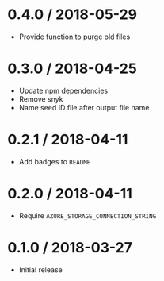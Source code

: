 0.4.0 / 2018-05-29
==================
- Provide function to purge old files

0.3.0 / 2018-04-25
==================
- Update npm dependencies
- Remove snyk
- Name seed ID file after output file name

0.2.1 / 2018-04-11
==================
- Add badges to `README`

0.2.0 / 2018-04-11
==================
- Require `AZURE_STORAGE_CONNECTION_STRING`

0.1.0 / 2018-03-27
==================
- Initial release
